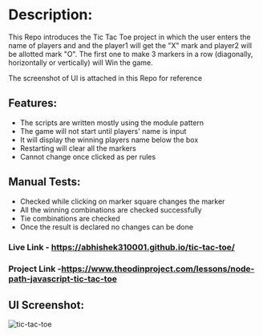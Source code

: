 # Description:

This Repo introduces the Tic Tac Toe project in which the user enters the name of players and and the player1 will get the "X" mark and player2 will be allotted mark "O". The first one to make 3 markers in a row (diagonally, horizontally or vertically) will Win the game.

The screenshot of UI is attached in this Repo for reference

## Features:

- The scripts are written mostly using the module pattern
- The game will not start until players' name is input
- It will display the winning players name below the box
- Restarting will clear all the markers
- Cannot change once clicked as per rules

## Manual Tests:

- Checked while clicking on marker square changes the marker
- All the winning combinations are checked successfully
- Tie combinations are checked
- Once the result is declared no changes can be done

### Live Link - https://abhishek310001.github.io/tic-tac-toe/

### Project Link -https://www.theodinproject.com/lessons/node-path-javascript-tic-tac-toe

## UI Screenshot:

![tic-tac-toe](https://user-images.githubusercontent.com/128154648/234251276-0ca7472d-dbac-475e-b532-bf54546a99e0.png)
